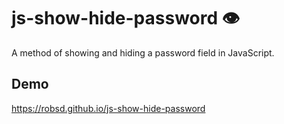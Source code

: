 # js-show-hide-password 👁

A method of showing and hiding a password field in JavaScript.

## Demo

https://robsd.github.io/js-show-hide-password